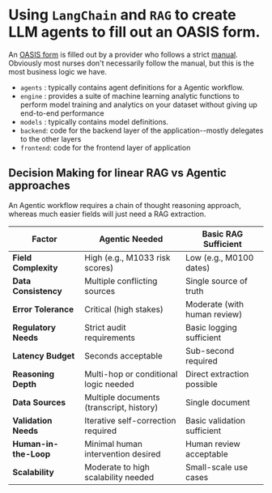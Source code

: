 # Using `LangChain` and `RAG` to create LLM agents to fill out an OASIS form.

An [OASIS form](https://www.cms.gov/files/document/oasis-e1-all-item-508.pdf) is filled out by a provider who follows a strict [manual](https://www.cms.gov/files/document/oasis-e1-manualfinal12-9-2024.pdf-0). Obviously most nurses don't necessarily follow the manual, but this is the most business logic we have.

- `agents` : typically contains agent definitions for a Agentic workflow.
- `engine` : provides a suite of machine learning analytic functions to perform model training and analytics on your dataset without giving up end-to-end performance
- `models` : typically contains model definitions. 
- `backend`: code for the backend layer of the application--mostly delegates to the other layers
- `frontend`: code for the frontend layer of application

## Decision Making for linear RAG vs Agentic approaches

An Agentic workflow requires a chain of thought reasoning approach, whereas much easier fields will just need a RAG extraction.

| Factor                  | Agentic Needed                          | Basic RAG Sufficient                  |
|-------------------------|-----------------------------------------|---------------------------------------|
| **Field Complexity**    | High (e.g., M1033 risk scores)          | Low (e.g., M0100 dates)               |
| **Data Consistency**    | Multiple conflicting sources            | Single source of truth                |
| **Error Tolerance**     | Critical (high stakes)                  | Moderate (with human review)          |
| **Regulatory Needs**    | Strict audit requirements               | Basic logging sufficient              |
| **Latency Budget**      | Seconds acceptable                      | Sub-second required                   |
| **Reasoning Depth**     | Multi-hop or conditional logic needed   | Direct extraction possible            |
| **Data Sources**        | Multiple documents (transcript, history)| Single document                       |
| **Validation Needs**    | Iterative self-correction required      | Basic validation sufficient           |
| **Human-in-the-Loop**   | Minimal human intervention desired      | Human review acceptable               |
| **Scalability**         | Moderate to high scalability needed     | Small-scale use cases                 |
